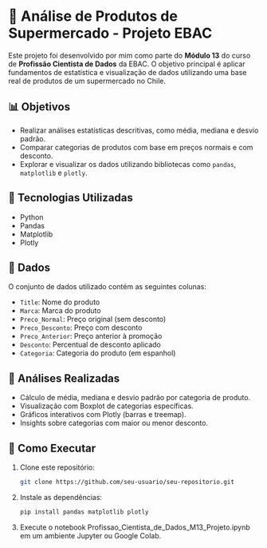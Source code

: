 # 🛒 Análise de Produtos de Supermercado - Projeto EBAC

Este projeto foi desenvolvido por mim como parte do **Módulo 13** do curso de **Profissão Cientista de Dados** da EBAC. O objetivo principal é aplicar fundamentos de estatística e visualização de dados utilizando uma base real de produtos de um supermercado no Chile.

## 📊 Objetivos

- Realizar análises estatísticas descritivas, como média, mediana e desvio padrão.
- Comparar categorias de produtos com base em preços normais e com desconto.
- Explorar e visualizar os dados utilizando bibliotecas como `pandas`, `matplotlib` e `plotly`.

## 🧰 Tecnologias Utilizadas

- Python
- Pandas
- Matplotlib
- Plotly

## 📁 Dados

O conjunto de dados utilizado contém as seguintes colunas:

- `Title`: Nome do produto
- `Marca`: Marca do produto
- `Preco_Normal`: Preço original (sem desconto)
- `Preco_Desconto`: Preço com desconto
- `Preco_Anterior`: Preço anterior à promoção
- `Desconto`: Percentual de desconto aplicado
- `Categoria`: Categoria do produto (em espanhol)

## 📌 Análises Realizadas

- Cálculo de média, mediana e desvio padrão por categoria de produto.
- Visualização com Boxplot de categorias específicas.
- Gráficos interativos com Plotly (barras e treemap).
- Insights sobre categorias com maior ou menor desconto.

## 🚀 Como Executar

1. Clone este repositório:
   ```bash
   git clone https://github.com/seu-usuario/seu-repositorio.git
   
2. Instale as dependências:
   ```bash
   pip install pandas matplotlib plotly
   
3. Execute o notebook Profissao_Cientista_de_Dados_M13_Projeto.ipynb em um ambiente Jupyter ou Google Colab.
